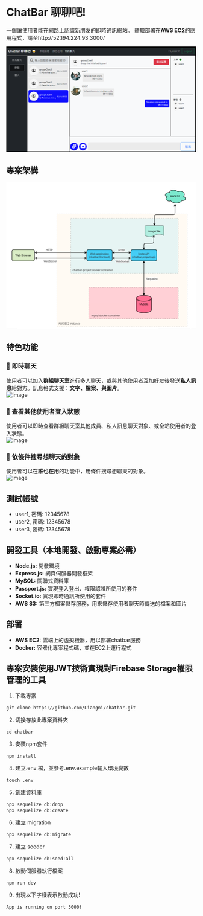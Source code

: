 # ChatBar 聊聊吧!
一個讓使用者能在網路上認識新朋友的即時通訊網站。
體驗部署在**AWS EC2**的應用程式，請至http://52.194.224.93:3000/

![image](/readme-materials/group_messages.png)

## 專案架構
![image](/readme-materials/flowchart.png)

## 特色功能
### :star2: 即時聊天
使用者可以加入**群組聊天室**進行多人聊天，或與其他使用者互加好友後發送**私人訊息**給對方。訊息格式支援：**文字、檔案、與圖片**。
<br/>
![image](/readme-materials/send_messages.gif)

### :star2: 查看其他使用者登入狀態
使用者可以即時查看群組聊天室其他成員、私人訊息聊天對象、或全站使用者的登入狀態。
<br/>
![image](/readme-materials/show_online_status.gif)

### :star2: 依條件搜尋想聊天的對象
使用者可以在**誰也在用**的功能中，用條件搜尋想聊天的對象。
<br/>
![image](/readme-materials/filter_users.gif)

## 測試帳號
* user1, 密碼: 12345678
* user2, 密碼: 12345678
* user3, 密碼: 12345678

## 開發工具（本地開發、啟動專案必需）
* **Node.js:** 開發環境
* **Express.js:** 網頁伺服器開發框架
* **MySQL:** 關聯式資料庫
* **Passport.js:** 實現登入登出、權限認證所使用的套件
* **Socket.io:** 實現即時通訊所使用的套件
* **AWS S3:** 第三方檔案儲存服務，用來儲存使用者聊天時傳送的檔案和圖片

## 部署
* **AWS EC2:** 雲端上的虛擬機器，用以部署chatbar服務
* **Docker:** 容器化專案程式碼，並在EC2上運行程式 

## 專案安裝使用JWT技術實現對Firebase Storage權限管理的工具
1. 下載專案
```
git clone https://github.com/Liangni/chatbar.git
```

2. 切換存放此專案資料夾
```
cd chatbar
```

3. 安裝npm套件
```
npm install
```

4. 建立.env 檔，並參考.env.example輸入環境變數
```
touch .env
```

5. 創建資料庫
```
npx sequelize db:drop
npx sequelize db:create
```

6. 建立 migration
```
npx sequelize db:migrate
```

7. 建立 seeder
```
npx sequelize db:seed:all
```

8. 啟動伺服器執行檔案
```
npm run dev
```

9. 出現以下字樣表示啟動成功!
```
App is running on port 3000!
```



